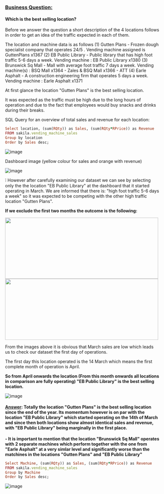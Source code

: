 ### <ins>Business Question:</ins>

#### Which is the best selling location?

Before we answer the question a short description of the 4 locations follows in order to get an idea of the traffic expected in each of them.

The location and machine data is as follows
(1) Gutten Plans - Frozen dough specialist company that operates 24/5 . Vending machine assigned is GuttenPlans x1367
(2) EB Public Library - Public library that has high foot traffic 5-6 days a week. Vending machine : EB Public Library x1380
(3) Brunswick Sq Mall - Mall with average foot traffic 7 days a week. Vending machine(s) : BSQ Mall x1364 - Zales & BSQ Mall x1366 - ATT
(4) Earle Asphalt - A construction engineering firm that operates 5 days a week. Vending machine : Earle Asphalt x1371


At first glance the location "Gutten Plans" is the best selling location. 

It was expected as the traffic must be high due to the long hours of operation and due to the fact that employees would buy snacks and drinks during their breaks.

SQL Query for an overview of total sales and revenue for each location: 

```ruby
Select location, (sum(RQty)) as Sales, (sum(RQty*RPrice)) as Revenue
FROM sakila.vending_machine_sales
Group by location
Order by Sales desc;
```
![image](https://user-images.githubusercontent.com/69303154/207070522-b731df72-cabf-4134-8a56-0621e4491555.png)

Dashboard image (yellow colour for sales and orange with revenue)

![image](https://user-images.githubusercontent.com/69303154/205448993-718cbeca-1a87-474d-b43d-95746cf42a8c.png)

❕ However after carefully examining our dataset we can see by selecting only the the location "EB Public Library" at the dashboard that it started operating in March.
We are informed that there is: "high foot traffic 5-6 days a week" so it was expected to be competing with the other high traffic location "Gutten Plans".

**If we exclude the first two months the outcome is the following:**

<img src="https://user-images.githubusercontent.com/69303154/205449126-05cda174-c593-469a-ac78-1cbbe2c1efb6.png" width="500" height="200"> <img src="https://user-images.githubusercontent.com/69303154/205449177-965a0453-48ad-4e7e-9616-e835268b0a32.png" width="500" height="200">


From the images above it is obvious that March sales are low which leads us to check our dataset the first day of operations. 

The first day this location operated is the 14 March which means the first complete month of operation is April. 

**So from April onwards the location (From this month onwards all locations in comparison are fully operating) "EB Public Library" is the best selling location.**

![image](https://user-images.githubusercontent.com/69303154/205451505-eb086817-a0ee-4e33-84c4-21a8c9314e34.png)

#### <ins>Answer</ins>: Totally the location "Gutten Plans" is the best selling location since the end of the year. Its momentum however is on par with the location "EB Public Library" which started operating on the 14th of March and since then both locations show almost identical sales and revenue, with "EB Public Library" being marginally in the first place.

**- It is important to mention that the location "Brunswick Sq Mall" operates with 2 separate machines which perform together with the one from "Earle Asphalt" at a very simlar level and significantly worse than the matchines in the locations "Gutten Plans" and "EB Public Library"**
```ruby
Select Machine, (sum(RQty)) as Sales, (sum(RQty*RPrice)) as Revenue
FROM sakila.vending_machine_sales
Group by Machine
Order by Sales desc;
```
![image](https://user-images.githubusercontent.com/69303154/207074032-d6aff65b-6c39-4953-9a7c-e129fccfcc68.png)
